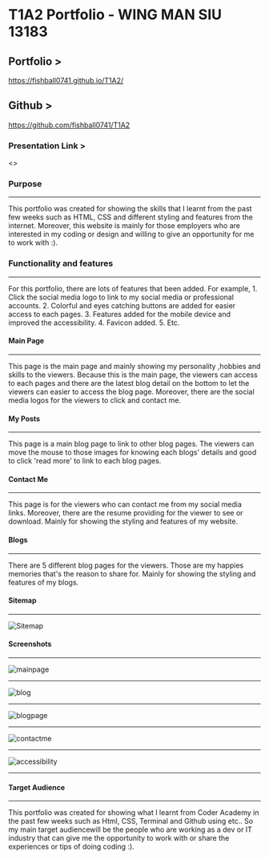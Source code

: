 # T1A2 Portfolio - WING MAN SIU  13183

## Portfolio >

<https://fishball0741.github.io/T1A2/>

## Github >

<https://github.com/fishball0741/T1A2>

### Presentation Link >
<!-- http -->
<>

### Purpose

---
This portfolio was created for showing the skills that I learnt from the past few weeks such as HTML, CSS and different styling and features from the internet. Moreover, this website is mainly for those employers who are interested in my coding or design and willing to give an opportunity for me to work with :).

### Functionality and features

---
For this portfolio, there are lots of features that been added. For example, 1. Click the social media logo to link to my social media or professional accounts. 2. Colorful and eyes catching buttons are added for easier access to each pages. 3. Features added for the mobile device and improved the accessibility. 4. Favicon added. 5. Etc.

#### Main Page

---
This page is the main page and mainly showing my personality ,hobbies and skills to the viewers. Because this is the main page, the viewers can access to each pages and there are the latest blog detail on the bottom to let the viewers can easier to access the blog page. Moreover, there are the social media logos for the viewers to click and contact me.

#### My Posts

---
This page is a main blog page to link to other blog pages. The viewers can move the mouse to those images for knowing each blogs' details and good to click 'read more' to link to each blog pages.

#### Contact Me

---
This page is for the viewers who can contact me from my social media links. Moreover, there are the resume providing for the viewer to see or download. Mainly for showing the styling and features of my website.

#### Blogs

---
There are 5 different blog pages for the viewers. Those are my happies memories that's the reason to share for. Mainly for showing the styling and features of my blogs.

#### Sitemap

---
![Sitemap](./Screenshots/sitemap1.png)

#### Screenshots

---

![mainpage](./Screenshots/finalmain.png)

---

![blog](./Screenshots/blog.png)

---

![blogpage](./Screenshots/post.png)

---

![contactme](./Screenshots/contactme.png)

---

![accessibility](./Screenshots/Accessibility.png)

---

#### Target Audience

---
This portfolio was created for showing what I learnt from Coder Academy in the past few weeks such as Html, CSS, Terminal and Github using etc.. So my main target audiencewill be the people who are working as a dev or IT industry that can give me the opportunity to work with or share the experiences or tips of doing coding :).
